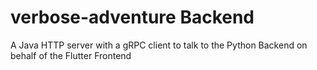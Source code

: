 # verbose-adventure Backend

A Java HTTP server with a gRPC client to talk to the Python Backend on behalf of the Flutter Frontend
